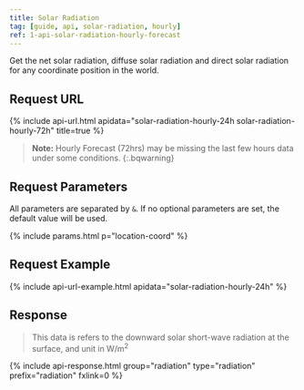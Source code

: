 ```yaml
---
title: Solar Radiation
tag: [guide, api, solar-radiation, hourly]
ref: 1-api-solar-radiation-hourly-forecast
---
```


Get the net solar radiation, diffuse solar radiation and direct solar radiation for any coordinate position in the world.

## Request URL

{% include api-url.html apidata="solar-radiation-hourly-24h solar-radiation-hourly-72h" title=true %}

> **Note:** Hourly Forecast (72hrs) may be missing the last few hours data under some conditions.
{:.bqwarning}

## Request Parameters

All parameters are separated by `&`. If no optional parameters are set, the default value will be used.

{% include params.html p="location-coord" %}

## Request Example

{% include api-url-example.html apidata="solar-radiation-hourly-24h" %}

## Response

> This data is refers to the downward solar short-wave radiation at the surface, and unit in W/m<sup>2</sup>

{% include api-response.html group="radiation" type="radiation" prefix="radiation" fxlink=0 %}
